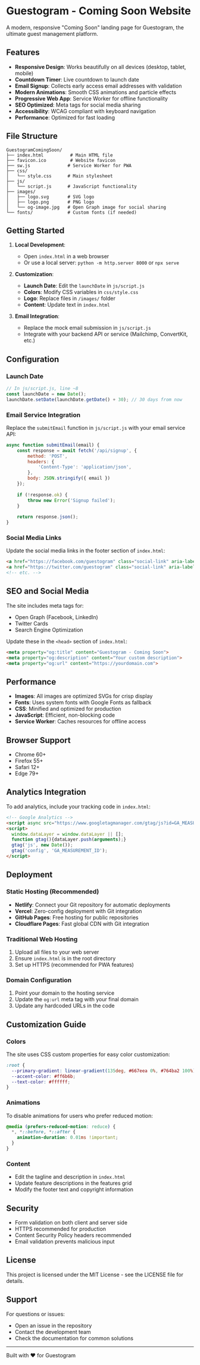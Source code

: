 # Guestogram - Coming Soon Website

A modern, responsive "Coming Soon" landing page for Guestogram, the ultimate guest management platform.

## Features

- **Responsive Design**: Works beautifully on all devices (desktop, tablet, mobile)
- **Countdown Timer**: Live countdown to launch date
- **Email Signup**: Collects early access email addresses with validation
- **Modern Animations**: Smooth CSS animations and particle effects
- **Progressive Web App**: Service Worker for offline functionality
- **SEO Optimized**: Meta tags for social media sharing
- **Accessibility**: WCAG compliant with keyboard navigation
- **Performance**: Optimized for fast loading

## File Structure

```
GuestogramComingSoon/
├── index.html          # Main HTML file
├── favicon.ico         # Website favicon
├── sw.js              # Service Worker for PWA
├── css/
│   └── style.css      # Main stylesheet
├── js/
│   └── script.js      # JavaScript functionality
├── images/
│   ├── logo.svg       # SVG logo
│   ├── logo.png       # PNG logo
│   └── og-image.jpg   # Open Graph image for social sharing
└── fonts/             # Custom fonts (if needed)
```

## Getting Started

1. **Local Development**:
   - Open `index.html` in a web browser
   - Or use a local server: `python -m http.server 8000` or `npx serve`

2. **Customization**:
   - **Launch Date**: Edit the `launchDate` in `js/script.js`
   - **Colors**: Modify CSS variables in `css/style.css`
   - **Logo**: Replace files in `/images/` folder
   - **Content**: Update text in `index.html`

3. **Email Integration**:
   - Replace the mock email submission in `js/script.js`
   - Integrate with your backend API or service (Mailchimp, ConvertKit, etc.)

## Configuration

### Launch Date
```javascript
// In js/script.js, line ~8
const launchDate = new Date();
launchDate.setDate(launchDate.getDate() + 30); // 30 days from now
```

### Email Service Integration
Replace the `submitEmail` function in `js/script.js` with your email service API:

```javascript
async function submitEmail(email) {
    const response = await fetch('/api/signup', {
        method: 'POST',
        headers: {
            'Content-Type': 'application/json',
        },
        body: JSON.stringify({ email })
    });
    
    if (!response.ok) {
        throw new Error('Signup failed');
    }
    
    return response.json();
}
```

### Social Media Links
Update the social media links in the footer section of `index.html`:

```html
<a href="https://facebook.com/guestogram" class="social-link" aria-label="Facebook">
<a href="https://twitter.com/guestogram" class="social-link" aria-label="Twitter">
<!-- etc. -->
```

## SEO and Social Media

The site includes meta tags for:
- Open Graph (Facebook, LinkedIn)
- Twitter Cards
- Search Engine Optimization

Update these in the `<head>` section of `index.html`:

```html
<meta property="og:title" content="Guestogram - Coming Soon">
<meta property="og:description" content="Your custom description">
<meta property="og:url" content="https://yourdomain.com">
```

## Performance

- **Images**: All images are optimized SVGs for crisp display
- **Fonts**: Uses system fonts with Google Fonts as fallback
- **CSS**: Minified and optimized for production
- **JavaScript**: Efficient, non-blocking code
- **Service Worker**: Caches resources for offline access

## Browser Support

- Chrome 60+
- Firefox 55+
- Safari 12+
- Edge 79+

## Analytics Integration

To add analytics, include your tracking code in `index.html`:

```html
<!-- Google Analytics -->
<script async src="https://www.googletagmanager.com/gtag/js?id=GA_MEASUREMENT_ID"></script>
<script>
  window.dataLayer = window.dataLayer || [];
  function gtag(){dataLayer.push(arguments);}
  gtag('js', new Date());
  gtag('config', 'GA_MEASUREMENT_ID');
</script>
```

## Deployment

### Static Hosting (Recommended)
- **Netlify**: Connect your Git repository for automatic deployments
- **Vercel**: Zero-config deployment with Git integration  
- **GitHub Pages**: Free hosting for public repositories
- **Cloudflare Pages**: Fast global CDN with Git integration

### Traditional Web Hosting
1. Upload all files to your web server
2. Ensure `index.html` is in the root directory
3. Set up HTTPS (recommended for PWA features)

### Domain Configuration
1. Point your domain to the hosting service
2. Update the `og:url` meta tag with your final domain
3. Update any hardcoded URLs in the code

## Customization Guide

### Colors
The site uses CSS custom properties for easy color customization:

```css
:root {
  --primary-gradient: linear-gradient(135deg, #667eea 0%, #764ba2 100%);
  --accent-color: #ff6b6b;
  --text-color: #ffffff;
}
```

### Animations
To disable animations for users who prefer reduced motion:

```css
@media (prefers-reduced-motion: reduce) {
  *, *::before, *::after {
    animation-duration: 0.01ms !important;
  }
}
```

### Content
- Edit the tagline and description in `index.html`
- Update feature descriptions in the features grid
- Modify the footer text and copyright information

## Security

- Form validation on both client and server side
- HTTPS recommended for production
- Content Security Policy headers recommended
- Email validation prevents malicious input

## License

This project is licensed under the MIT License - see the LICENSE file for details.

## Support

For questions or issues:
- Open an issue in the repository
- Contact the development team
- Check the documentation for common solutions

---

Built with ❤️ for Guestogram